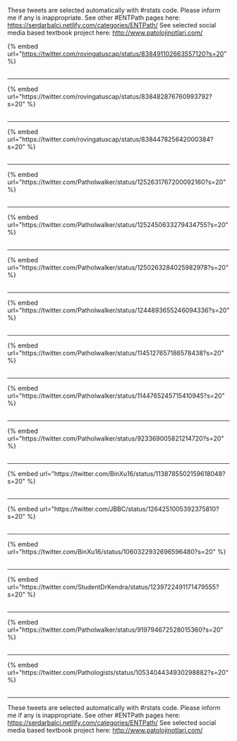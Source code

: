 

These tweets are selected automatically with #rstats code. Please inform me if any is inappropriate.
See other #ENTPath pages here: https://serdarbalci.netlify.com/categories/ENTPath/ 
See selected social media based textbook project here: http://www.patolojinotlari.com/

{% embed url="https://twitter.com/rovingatuscap/status/838491102663557120?s=20" %}<br>
<br>
<hr>
{% embed url="https://twitter.com/rovingatuscap/status/838482876760993792?s=20" %}<br>
<br>
<hr>
{% embed url="https://twitter.com/rovingatuscap/status/838447825642000384?s=20" %}<br>
<br>
<hr>
{% embed url="https://twitter.com/Patholwalker/status/1252631767200092160?s=20" %}<br>
<br>
<hr>
{% embed url="https://twitter.com/Patholwalker/status/1252450633279434755?s=20" %}<br>
<br>
<hr>
{% embed url="https://twitter.com/Patholwalker/status/1250263284025982978?s=20" %}<br>
<br>
<hr>
{% embed url="https://twitter.com/Patholwalker/status/1244893655246094336?s=20" %}<br>
<br>
<hr>
{% embed url="https://twitter.com/Patholwalker/status/1145127657186578438?s=20" %}<br>
<br>
<hr>
{% embed url="https://twitter.com/Patholwalker/status/1144765245715410945?s=20" %}<br>
<br>
<hr>
{% embed url="https://twitter.com/Patholwalker/status/923369005821214720?s=20" %}<br>
<br>
<hr>
{% embed url="https://twitter.com/BinXu16/status/1138785502159618048?s=20" %}<br>
<br>
<hr>
{% embed url="https://twitter.com/JBBC/status/1264251005392375810?s=20" %}<br>
<br>
<hr>
{% embed url="https://twitter.com/BinXu16/status/1060322932696596480?s=20" %}<br>
<br>
<hr>
{% embed url="https://twitter.com/StudentDrKendra/status/1239722491171479555?s=20" %}<br>
<br>
<hr>
{% embed url="https://twitter.com/Patholwalker/status/919794672528015360?s=20" %}<br>
<br>
<hr>
{% embed url="https://twitter.com/Pathologists/status/1053404434930298882?s=20" %}<br>
<br>
<hr>


These tweets are selected automatically with #rstats code. Please inform me if any is inappropriate.
See other #ENTPath pages here: https://serdarbalci.netlify.com/categories/ENTPath/ 
See selected social media based textbook project here: http://www.patolojinotlari.com/
